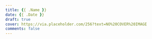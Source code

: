 ```yaml
---
title: {{ .Name }}
date: {{ .Date }}
draft: true
cover: https://via.placeholder.com/256?text=NO%20COVER%20IMAGE
comments: false
---
```

